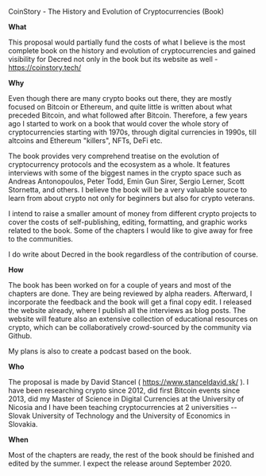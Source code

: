 CoinStory - The History and Evolution of Cryptocurrencies (Book)

**What**

This proposal would partially fund the costs of what I believe is the most complete book on the history and evolution of cryptocurrencies and gained visibility for Decred not only in the book but its website as well - https://coinstory.tech/

**Why**

Even though there are many crypto books out there, they are mostly focused on Bitcoin or Ethereum, and quite little is written about what preceded Bitcoin, and what followed after Bitcoin. Therefore, a few years ago I started to work on a book that would cover the whole story of cryptocurrencies starting with 1970s, through digital currencies in 1990s, till altcoins and Ethereum "killers", NFTs, DeFi etc.

The book provides very comprehend treatise on the evolution of cryptocurrency protocols and the ecosystem as a whole. It features interviews with some of the biggest names in the crypto space such as Andreas Antonopoulos, Peter Todd, Emin Gun Sirer, Sergio Lerner, Scott Stornetta, and others. I believe the book will be a very valuable source to learn from about crypto not only for beginners but also for crypto veterans. 

I intend to raise a smaller amount of money from different crypto projects to cover the costs of self-publishing, editing, formatting, and graphic works related to the book. Some of the chapters I would like to give away for free to the communities. 

I do write about Decred in the book regardless of the contribution of course. 

**How**

The book has been worked on for a couple of years and most of the chapters are done. They are being reviewed by alpha readers. Afterward, I incorporate the feedback and the book will get a final copy edit. 
I released the website already, where I publish all the interviews as blog posts. The website will feature also an extensive collection of educational resources on crypto, which can be collaboratively crowd-sourced by the community via Github. 

My plans is also to create a podcast based on the book.

**Who**

The proposal is made by David Stancel ( https://www.stanceldavid.sk/ ). I have been researching crypto since 2012, did first Bitcoin events since 2013, did my Master of Science in Digital Currencies at the University of Nicosia and I have been teaching cryptocurrencies at 2 universities -- Slovak University of Technology and the University of Economics in Slovakia.

**When**

Most of the chapters are ready, the rest of the book should be finished and edited by the summer. I expect the release around September 2020.